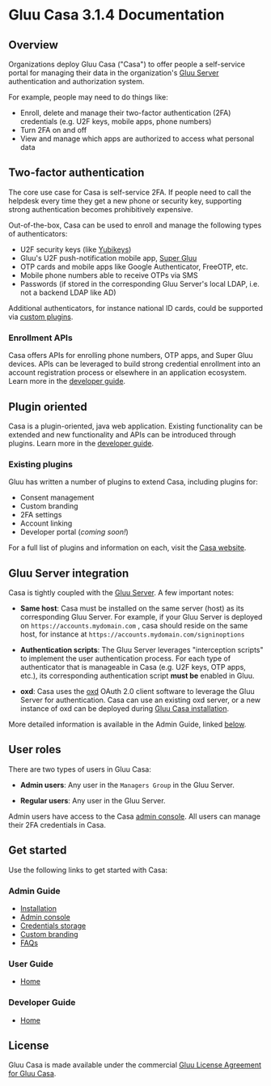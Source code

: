 # Gluu Casa 3.1.4 Documentation

## Overview

Organizations deploy Gluu Casa ("Casa") to offer people a self-service portal for managing their data in the organization's [Gluu Server](https://gluu.org/docs/ce) authentication and authorization system. 

For example, people may need to do things like:

- Enroll, delete and manage their two-factor authentication (2FA) credentials (e.g. U2F keys, mobile apps, phone numbers)
- Turn 2FA on and off
- View and manage which apps are authorized to access what personal data

## Two-factor authentication

The core use case for Casa is self-service 2FA. If people need to call the helpdesk every time they get a new phone or security key, supporting strong authentication becomes prohibitively expensive. 

Out-of-the-box, Casa can be used to enroll and manage the following types of authenticators:    

- U2F security keys (like [Yubikeys](https://www.yubico.com/products/yubikey-hardware/))    
- Gluu's U2F push-notification mobile app, [Super Gluu](https://super.gluu.org)   
- OTP cards and mobile apps like Google Authenticator, FreeOTP, etc.      
- Mobile phone numbers able to receive OTPs via SMS   
- Passwords (if stored in the corresponding Gluu Server's local LDAP, i.e. not a backend LDAP like AD)      

Additional authenticators, for instance national ID cards, could be supported via [custom plugins](#plugin-oriented). 

### Enrollment APIs

Casa offers APIs for enrolling phone numbers, OTP apps, and Super Gluu devices. APIs can be leveraged to build strong credential enrollment into an account registration process or elsewhere in an application ecosystem. Learn more in the [developer guide](../developer/index.md#apis-for-credential-enrollment).  

## Plugin oriented

Casa is a plugin-oriented, java web application. Existing functionality can be extended and new functionality and APIs can be introduced through plugins. Learn more in the [developer guide](../developer/index.md).

### Existing plugins
Gluu has written a number of plugins to extend Casa, including plugins for:

- Consent management 
- Custom branding  
- 2FA settings  
- Account linking 
- Developer portal (*coming soon!*)

For a full list of plugins and information on each, visit the [Casa website](https://casa.gluu.org/plugins). 

## Gluu Server integration

Casa is tightly coupled with the [Gluu Server](https://gluu.org/docs/ce). A few important notes:

- **Same host**: Casa must be installed on the same server (host) as its corresponding Gluu Server. For example, if your Gluu Server is deployed on `https://accounts.mydomain.com` , casa should reside on the same host, for instance at `https://accounts.mydomain.com/signinoptions` 

- **Authentication scripts**: The Gluu Server leverages "interception scripts" to implement the user authentication process. For each type of authenticator that is manageable in Casa (e.g. U2F keys, OTP apps, etc.), its corresponding authentication script **must be** enabled in Gluu. 

- **oxd**: Casa uses the [oxd](https://oxd.gluu.org) OAuth 2.0 client software to leverage the Gluu Server for authentication. Casa can use an existing oxd server, or a new instance of oxd can be deployed during [Gluu Casa installation](./administration/installation.md). 

More detailed information is available in the Admin Guide, linked [below](#admin-guide).

## User roles

There are two types of users in Gluu Casa:

- **Admin users**: Any user in the `Managers Group` in the Gluu Server. 

- **Regular users**: Any user in the Gluu Server. 

Admin users have access to the Casa [admin console](./administration/admin-console.md). All users can manage their 2FA credentials in Casa. 

## Get started

Use the following links to get started with Casa:  

### Admin Guide

  - [Installation](./administration/installation.md)
  - [Admin console](./administration/admin-console.md)
  - [Credentials storage](./administration/credentials-stored.md)        
  - [Custom branding](./administration/custom-branding.md)        
  - [FAQs](./administration/faq.md)            

### User Guide

- [Home](./user-guide.md)

### Developer Guide

- [Home](./developer/index.md)

## License
Gluu Casa is made available under the commercial [Gluu License Agreement for Gluu Casa](https://github.com/GluuFederation/casa/blob/master/LICENSE.md). 

